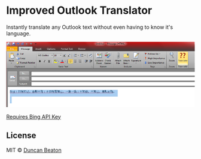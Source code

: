 # Improved Outlook Translator

Instantly translate any Outlook text without even having to know it's language.

![Outlook 2010 Addin Translator ](https://github.com/dunckr/outlook-translate/raw/master/sample.png)

[Requires Bing API Key](https://datamarket.azure.com/dataset/1899a118-d202-492c-aa16-ba21c33c06cb) 

## License

MIT © [Duncan Beaton](http://dunckr.com)
